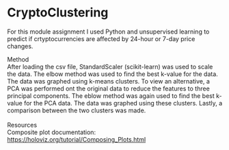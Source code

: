 # CryptoClustering

For this module assignment I used Python and unsupervised learning to predict if crtyptocurrencies are affected by 24-hour or 7-day price changes.
</br>

Method 
</br>
After loading the csv file, StandardScaler (scikit-learn) was used to scale the data.
The elbow method was used to find the best k-value for the data.
The data was graphed using k-means clusters.
To view an alternative, a PCA was performed ont the original data to reduce the features to three principal components.
The eblow method was again used to find the best k-value for the PCA data.
The data was graphed using these clusters.
Lastly, a comparison between the two clusters was made.
</br>
</br>
Resources
</br>
Composite plot documentation: https://holoviz.org/tutorial/Composing_Plots.html
